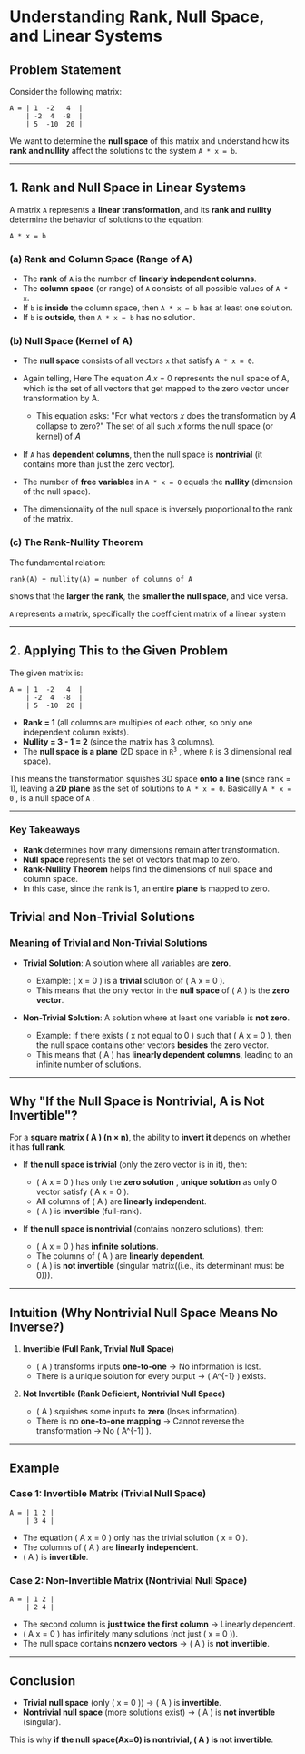 # **Understanding Rank, Null Space, and Linear Systems**

## **Problem Statement**
Consider the following matrix:

```
A = | 1  -2   4  |
    | -2  4  -8  |
    | 5  -10  20 |
```

We want to determine the **null space** of this matrix and understand how its **rank and nullity** affect the solutions to the system `A * x = b`.

---

## **1. Rank and Null Space in Linear Systems**
A matrix `A` represents a **linear transformation**, and its **rank and nullity** determine the behavior of solutions to the equation:

```
A * x = b
```

### **(a) Rank and Column Space (Range of A)**
- The **rank** of `A` is the number of **linearly independent columns**.
- The **column space** (or range) of `A` consists of all possible values of `A * x`.
- If `b` is **inside** the column space, then `A * x = b` has at least one solution.
- If `b` is **outside**, then `A * x = b` has no solution.

### **(b) Null Space (Kernel of A)**
- The **null space** consists of all vectors `x` that satisfy `A * x = 0`.


- Again telling, Here The equation 
𝐴
𝑥
=
0
represents the null space of A, which is the set of all vectors that get mapped to the zero vector under transformation by A.

   - This equation asks:
"For what vectors 
𝑥
 does the transformation by 
𝐴
 collapse to zero?"
The set of all such 
𝑥
 forms the null space (or kernel) of 
𝐴


- If `A` has **dependent columns**, then the null space is **nontrivial** (it contains more than just the zero vector).
- The number of **free variables** in `A * x = 0` equals the **nullity** (dimension of the null space).

- The dimensionality of the null space is inversely proportional to the rank of the matrix. 

### **(c) The Rank-Nullity Theorem**
The fundamental relation:

```
rank(A) + nullity(A) = number of columns of A
```

shows that the **larger the rank**, the **smaller the null space**, and vice versa.

`A` represents a matrix, specifically the coefficient matrix of a linear system

---

## **2. Applying This to the Given Problem**
The given matrix is:

```
A = | 1  -2   4  |
    | -2  4  -8  |
    | 5  -10  20 |
```

- **Rank = 1** (all columns are multiples of each other, so only one independent column exists).
- **Nullity = 3 - 1 = 2** (since the matrix has 3 columns).
- The **null space is a plane** (2D space in <code>R<sup>3</sup></code> , where `R` is 3 dimensional real space).

This means the transformation squishes 3D space **onto a line** (since rank = 1), leaving a **2D plane** as the set of solutions to `A * x = 0`.
Basically `A * x = 0` , is a null space of `A` . 

---

### **Key Takeaways**
- **Rank** determines how many dimensions remain after transformation.
- **Null space** represents the set of vectors that map to zero.
- **Rank-Nullity Theorem** helps find the dimensions of null space and column space.
- In this case, since the rank is 1, an entire **plane** is mapped to zero.

## Trivial and Non-Trivial Solutions

### Meaning of Trivial and Non-Trivial Solutions  

- **Trivial Solution**: A solution where all variables are **zero**.  
  - Example: \( x = 0 \) is a **trivial** solution of \( A x = 0 \).  
  - This means that the only vector in the **null space** of \( A \) is the **zero vector**.  

- **Non-Trivial Solution**: A solution where at least one variable is **not zero**.  
  - Example: If there exists \( x not equal to 0 \) such that \( A x = 0 \), then the null space contains other vectors **besides** the zero vector.  
  - This means that \( A \) has **linearly dependent columns**, leading to an infinite number of solutions.  

---

## Why "If the Null Space is Nontrivial, A is Not Invertible"?  

For a **square matrix \( A \) (n × n)**, the ability to **invert it** depends on whether it has **full rank**.  

- If **the null space is trivial** (only the zero vector is in it), then:
  - \( A x = 0 \) has only the **zero solution** , **unique solution** as only 0 vector satisfy \( A x = 0 \).
  - All columns of \( A \) are **linearly independent**.
  - \( A \) is **invertible** (full-rank).  

- If **the null space is nontrivial** (contains nonzero solutions), then:
  - \( A x = 0 \) has **infinite solutions**.
  - The columns of \( A \) are **linearly dependent**.
  - \( A \) is **not invertible** (singular matrix((i.e., its determinant must be 0))).  

---

## Intuition (Why Nontrivial Null Space Means No Inverse?)

1. **Invertible (Full Rank, Trivial Null Space)**  
   - \( A \) transforms inputs **one-to-one** → No information is lost.  
   - There is a unique solution for every output → \( A^{-1} \) exists.  

2. **Not Invertible (Rank Deficient, Nontrivial Null Space)**  
   - \( A \) squishes some inputs to **zero** (loses information).  
   - There is no **one-to-one mapping** → Cannot reverse the transformation → No \( A^{-1} \).  

---

## Example  

### **Case 1: Invertible Matrix (Trivial Null Space)**
```
A = | 1 2 | 
    | 3 4 |
```

- The equation \( A x = 0 \) only has the trivial solution \( x = 0 \).  
- The columns of \( A \) are **linearly independent**.  
- \( A \) is **invertible**.  

### **Case 2: Non-Invertible Matrix (Nontrivial Null Space)**
```
A = | 1 2 | 
    | 2 4 |
```

- The second column is **just twice the first column** → Linearly dependent.  
- \( A x = 0 \) has infinitely many solutions (not just \( x = 0 \)).  
- The null space contains **nonzero vectors** → \( A \) is **not invertible**.  

---

## Conclusion
- **Trivial null space** (only \( x = 0 \)) → \( A \) is **invertible**.  
- **Nontrivial null space** (more solutions exist) → \( A \) is **not invertible** (singular).  

This is why **if the null space(Ax=0) is nontrivial, \( A \) is not invertible**. 
